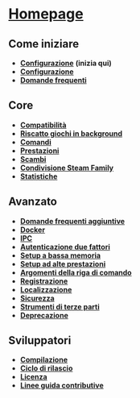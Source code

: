 # **[Homepage](https://github.com/JustArchiNET/ArchiSteamFarm/wiki/Home)**

## Come iniziare

* **[Configurazione](https://github.com/JustArchiNET/ArchiSteamFarm/wiki/Setting-up)** **(inizia qui)**
* **[Configurazione](https://github.com/JustArchiNET/ArchiSteamFarm/wiki/Configuration)**
* **[Domande frequenti](https://github.com/JustArchiNET/ArchiSteamFarm/wiki/FAQ)**

## Core

* **[Compatibilità](https://github.com/JustArchiNET/ArchiSteamFarm/wiki/Compatibility)**
* **[Riscatto giochi in background](https://github.com/JustArchiNET/ArchiSteamFarm/wiki/Background-games-redeemer)**
* **[Comandi](https://github.com/JustArchiNET/ArchiSteamFarm/wiki/Commands)**
* **[Prestazioni](https://github.com/JustArchiNET/ArchiSteamFarm/wiki/Performance)**
* **[Scambi](https://github.com/JustArchiNET/ArchiSteamFarm/wiki/Trading)**
* **[Condivisione Steam Family](https://github.com/JustArchiNET/ArchiSteamFarm/wiki/Steam-Family-Sharing)**
* **[Statistiche](https://github.com/JustArchiNET/ArchiSteamFarm/wiki/Statistics)**

## Avanzato

* **[Domande frequenti aggiuntive](https://github.com/JustArchiNET/ArchiSteamFarm/wiki/Extended-FAQ)**
* **[Docker](https://github.com/JustArchiNET/ArchiSteamFarm/wiki/Docker)**
* **[IPC](https://github.com/JustArchiNET/ArchiSteamFarm/wiki/IPC)**
* **[Autenticazione due fattori](https://github.com/JustArchiNET/ArchiSteamFarm/wiki/Two-factor-authentication)**
* **[Setup a bassa memoria](https://github.com/JustArchiNET/ArchiSteamFarm/wiki/Low-memory-setup)**
* **[Setup ad alte prestazioni](https://github.com/JustArchiNET/ArchiSteamFarm/wiki/High-performance-setup)**
* **[Argomenti della riga di comando](https://github.com/JustArchiNET/ArchiSteamFarm/wiki/Command-line-arguments)**
* **[Registrazione](https://github.com/JustArchiNET/ArchiSteamFarm/wiki/Logging)**
* **[Localizzazione](https://github.com/JustArchiNET/ArchiSteamFarm/wiki/Localization)**
* **[Sicurezza](https://github.com/JustArchiNET/ArchiSteamFarm/wiki/Security)**
* **[Strumenti di terze parti](https://github.com/JustArchiNET/ArchiSteamFarm/wiki/Third-party-tools)**
* **[Deprecazione](https://github.com/JustArchiNET/ArchiSteamFarm/wiki/Deprecation)**

## Sviluppatori

* **[Compilazione](https://github.com/JustArchiNET/ArchiSteamFarm/wiki/Compilation)**
* **[Ciclo di rilascio](https://github.com/JustArchiNET/ArchiSteamFarm/wiki/Release-cycle)**
* **[Licenza](https://github.com/JustArchiNET/ArchiSteamFarm/wiki/License)**
* **[Linee guida contributive](https://github.com/JustArchiNET/ArchiSteamFarm/blob/master/.github/CONTRIBUTING.md)**